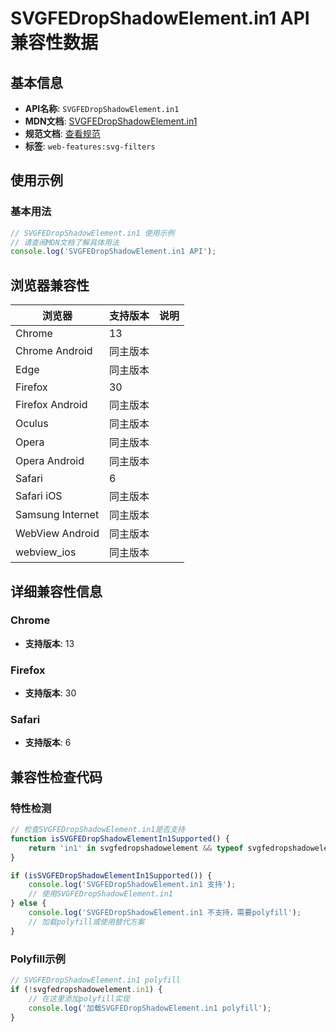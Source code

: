 # SVGFEDropShadowElement.in1 API 兼容性数据

## 基本信息

- **API名称**: `SVGFEDropShadowElement.in1`
- **MDN文档**: [SVGFEDropShadowElement.in1](https://developer.mozilla.org/docs/Web/API/SVGFEDropShadowElement/in1)
- **规范文档**: [查看规范](https://drafts.fxtf.org/filter-effects/#dom-svgfedropshadowelement-in1)
- **标签**: `web-features:svg-filters`

## 使用示例

### 基本用法

```javascript
// SVGFEDropShadowElement.in1 使用示例
// 请查阅MDN文档了解具体用法
console.log('SVGFEDropShadowElement.in1 API');
```

## 浏览器兼容性

| 浏览器 | 支持版本 | 说明 |
|--------|----------|------|
| Chrome | 13 |  |
| Chrome Android | 同主版本 |  |
| Edge | 同主版本 |  |
| Firefox | 30 |  |
| Firefox Android | 同主版本 |  |
| Oculus | 同主版本 |  |
| Opera | 同主版本 |  |
| Opera Android | 同主版本 |  |
| Safari | 6 |  |
| Safari iOS | 同主版本 |  |
| Samsung Internet | 同主版本 |  |
| WebView Android | 同主版本 |  |
| webview_ios | 同主版本 |  |

## 详细兼容性信息

### Chrome

- **支持版本**: 13

### Firefox

- **支持版本**: 30

### Safari

- **支持版本**: 6

## 兼容性检查代码

### 特性检测

```javascript
// 检查SVGFEDropShadowElement.in1是否支持
function isSVGFEDropShadowElementIn1Supported() {
    return 'in1' in svgfedropshadowelement && typeof svgfedropshadowelement.in1 === 'function';
}

if (isSVGFEDropShadowElementIn1Supported()) {
    console.log('SVGFEDropShadowElement.in1 支持');
    // 使用SVGFEDropShadowElement.in1
} else {
    console.log('SVGFEDropShadowElement.in1 不支持，需要polyfill');
    // 加载polyfill或使用替代方案
}
```

### Polyfill示例

```javascript
// SVGFEDropShadowElement.in1 polyfill
if (!svgfedropshadowelement.in1) {
    // 在这里添加polyfill实现
    console.log('加载SVGFEDropShadowElement.in1 polyfill');
}
```

